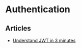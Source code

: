 # Authentication

## Articles

- [Understand JWT in 3 minutes](https://tahazsh.com/understand-jwt-in-3-minutes)
